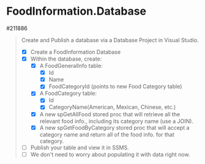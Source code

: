 # FoodInformation.Database

#211886
> Create and Publish a database via a Database Project in Visual Studio.
> - [x] Create a FoodInformation Database
> - [x] Within the database, create:
>   - [x] A FoodGeneralInfo table:
>     - [x] Id
>     - [x] Name
>     - [x] FoodCategoryId (points to new Food Category table)
>   - [x] A FoodCategory table:
>     - [x] Id
>     - [x] CategoryName(American, Mexican, Chinese, etc.)
>   - [x] A new spGetAllFood stored proc that will retrieve all the relevant
>     food info., including its category name (use a JOIN).
>   - [x] A new spGetFoodByCategory stored proc that will accept a category
>     name and return all of the food info. for that category.
> - [ ] Publish your table and view it in SSMS.
> - [ ] We don't need to worry about populating it with data right now.
